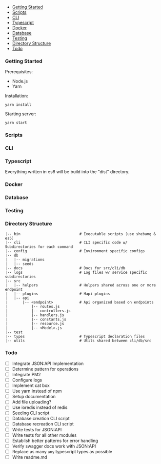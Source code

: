 - [Getting Started](#getting-started)
- [Scripts](#scripts)
- [CLI](#cli)
- [Typescript](#typescript)
- [Docker](#docker)
- [Database](#database)
- [Testing](#testing)
- [Directory Structure](#directory-structure)
- [Todo](#todo)

### Getting Started

Prerequisites:
- Node.js
- Yarn

Installation:

```console
yarn install
```

Starting server:

```console
yarn start
```

### Scripts

### CLI

### Typescript

Everything written in es6 will be build into the "dist" directory.

### Docker

### Database

### Testing

### Directory Structure

```
|-- bin                           # Executable scripts (use shebang & es5)
|-- cli                           # CLI specific code w/ Subdirectories for each command
|-- config                        # Environment specific configs
|-- db
|   |-- migrations                
|   |-- seeds  
|-- docs                          # Docs for src/cli/db
|-- logs                          # Log files w/ service specific subdirectories                   
|-- src
|   |-- helpers                   # Helpers shared across one or more endpoint
|   |-- plugins                   # Hapi plugins
|   |-- api
|       |-- <endpoint>            # Api organized based on endpoints
|           |-- routes.js
|           |-- controllers.js
|           |-- handlers.js
|           |-- constants.js
|           |-- resource.js
|           |-- <Model>.js
|-- test
|-- types                         # Typescript declaration files
|-- utils                         # Utils shared between cli/db/src
```

### Todo

- [ ] Integrate JSON:API Implementation
- [ ] Determine pattern for operations
- [ ] Integrate PM2
- [ ] Configure logs
- [ ] Implement cat box
- [ ] Use yarn instead of npm
- [ ] Setup documentation
- [ ] Add file uploading?
- [ ] Use ioredis instead of redis
- [ ] Seeding CLI script
- [ ] Database creation CLI script
- [ ] Database recreation CLI script
- [ ] Write tests for JSON:API
- [ ] Write tests for all other modules
- [ ] Establish better patterns for error handling
- [ ] Verify swagger docs work with JSON:API
- [ ] Replace as many `any` typescript types as possible
- [ ] Write readme.md
